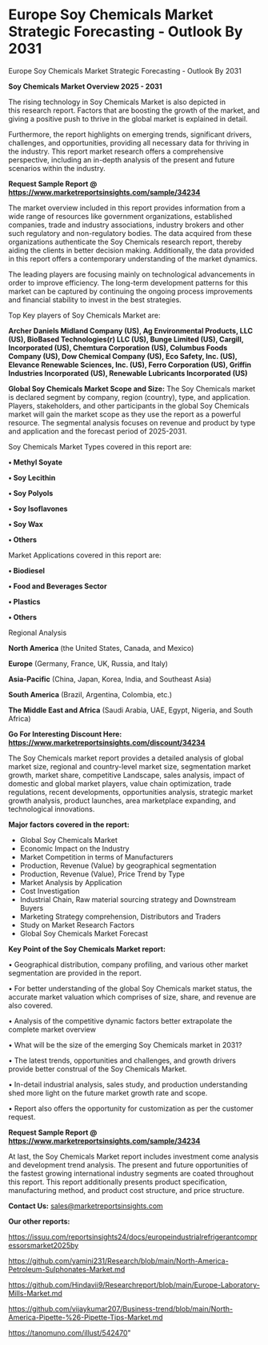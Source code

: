 # Europe Soy Chemicals Market Strategic Forecasting - Outlook By 2031
Europe Soy Chemicals Market Strategic Forecasting - Outlook By 2031

<Strong> Soy Chemicals Market Overview 2025 - 2031</strong>

The rising technology in Soy Chemicals Market is also depicted in this research report. Factors that are boosting the growth of the market, and giving a positive push to thrive in the global market is explained in detail.

Furthermore, the report highlights on emerging trends, significant drivers, challenges, and opportunities, providing all necessary data for thriving in the industry. This report market research offers a comprehensive perspective, including an in-depth analysis of the present and future scenarios within the industry.

<strong>Request Sample Report @ <a href=https://www.marketreportsinsights.com/sample/34234>https://www.marketreportsinsights.com/sample/34234</a></strong>

The market overview included in this report provides information from a wide range of resources like government organizations, established companies, trade and industry associations, industry brokers and other such regulatory and non-regulatory bodies. The data acquired from these organizations authenticate the Soy Chemicals research report, thereby aiding the clients in better decision making. Additionally, the data provided in this report offers a contemporary understanding of the market dynamics.

The leading players are focusing mainly on technological advancements in order to improve efficiency. The long-term development patterns for this market can be captured by continuing the ongoing process improvements and financial stability to invest in the best strategies.

Top Key players of Soy Chemicals Market are:

<strong>Archer Daniels Midland Company (US), Ag Environmental Products, LLC (US), BioBased Technologies(r) LLC (US), Bunge Limited (US), Cargill, Incorporated (US), Chemtura Corporation (US), Columbus Foods Company (US), Dow Chemical Company (US), Eco Safety, Inc. (US), Elevance Renewable Sciences, Inc. (US), Ferro Corporation (US), Griffin Industries Incorporated (US), Renewable Lubricants Incorporated (US)</strong>

<strong><b>Global Soy Chemicals Market Scope and Size:</b></strong>
The Soy Chemicals market is declared segment by company, region (country), type, and application. Players, stakeholders, and other participants in the global Soy Chemicals market will gain the market scope as they use the report as a powerful resource. The segmental analysis focuses on revenue and product by type and application and the forecast period of 2025-2031.

Soy Chemicals Market Types covered in this report are:

<strong>•  Methyl Soyate

•  Soy Lecithin

•  Soy Polyols

•  Soy Isoflavones

•  Soy Wax

•  Others</strong>

Market Applications covered in this report are:

<strong>•  Biodiesel

•  Food and Beverages Sector

•  Plastics

•  Others</strong> 

Regional Analysis

<strong>North America</strong> (the United States, Canada, and Mexico)

<strong>Europe</strong> (Germany, France, UK, Russia, and Italy)

<strong>Asia-Pacific</strong> (China, Japan, Korea, India, and Southeast Asia)

<strong>South America</strong> (Brazil, Argentina, Colombia, etc.)

<strong>The Middle East and Africa</strong> (Saudi Arabia, UAE, Egypt, Nigeria, and South Africa)

<strong>Go For Interesting Discount Here: <a href=https://www.marketreportsinsights.com/discount/34234>https://www.marketreportsinsights.com/discount/34234</a></strong>

The Soy Chemicals market report provides a detailed analysis of global market size, regional and country-level market size, segmentation market growth, market share, competitive Landscape, sales analysis, impact of domestic and global market players, value chain optimization, trade regulations, recent developments, opportunities analysis, strategic market growth analysis, product launches, area marketplace expanding, and technological innovations.

<strong><b>Major factors covered in the report:</b></strong>
<ul>
  <li>Global Soy Chemicals Market </li>
  <li>Economic Impact on the Industry</li>
  <li>Market Competition in terms of Manufacturers</li>
  <li>Production, Revenue (Value) by geographical segmentation</li>
  <li>Production, Revenue (Value), Price Trend by Type</li>
  <li>Market Analysis by Application</li>
  <li>Cost Investigation</li>
  <li>Industrial Chain, Raw material sourcing strategy and Downstream Buyers</li>
  <li>Marketing Strategy comprehension, Distributors and Traders</li>
  <li>Study on Market Research Factors</li>
  <li>Global Soy Chemicals Market Forecast</li>
</ul>

<strong><b>Key Point of the Soy Chemicals Market report:</b></strong>

• Geographical distribution, company profiling, and various other market segmentation are provided in the report.

• For better understanding of the global Soy Chemicals market status, the accurate market valuation which comprises of size, share, and revenue are also covered.

• Analysis of the competitive dynamic factors better extrapolate the complete market overview

• What will be the size of the emerging Soy Chemicals market in 2031?

• The latest trends, opportunities and challenges, and growth drivers provide better construal of the Soy Chemicals Market.

• In-detail industrial analysis, sales study, and production understanding shed more light on the future market growth rate and scope.

• Report also offers the opportunity for customization as per the customer request.

<strong>Request Sample Report @ <a href=https://www.marketreportsinsights.com/sample/34234>https://www.marketreportsinsights.com/sample/34234</a></strong>

At last, the Soy Chemicals Market report includes investment come analysis and development trend analysis. The present and future opportunities of the fastest growing international industry segments are coated throughout this report. This report additionally presents product specification, manufacturing method, and product cost structure, and price structure.

<strong>Contact Us:</strong>
sales@marketreportsinsights.com

<strong>Our other reports:</strong>

<a href=https://issuu.com/reportsinsights24/docs/europeindustrialrefrigerantcompressorsmarket2025by>https://issuu.com/reportsinsights24/docs/europeindustrialrefrigerantcompressorsmarket2025by</a>

<a href=https://github.com/yamini231/Research/blob/main/North-America-Petroleum-Sulphonates-Market.md>https://github.com/yamini231/Research/blob/main/North-America-Petroleum-Sulphonates-Market.md</a>

<a href=https://github.com/Hindavii9/Researchreport/blob/main/Europe-Laboratory-Mills-Market.md>https://github.com/Hindavii9/Researchreport/blob/main/Europe-Laboratory-Mills-Market.md</a>

<a href=https://github.com/vijaykumar207/Business-trend/blob/main/North-America-Pipette-%26-Pipette-Tips-Market.md>https://github.com/vijaykumar207/Business-trend/blob/main/North-America-Pipette-%26-Pipette-Tips-Market.md</a>

<a href=https://tanomuno.com/illust/542470>https://tanomuno.com/illust/542470</a>"
